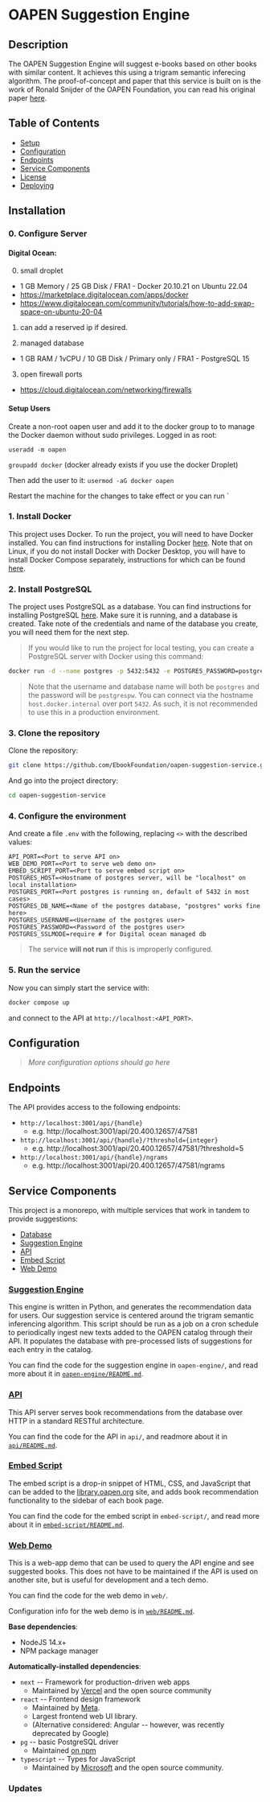# OAPEN Suggestion Engine

## Description
The OAPEN Suggestion Engine will suggest e-books based on other books with similar content. It achieves this using a trigram semantic inferecing algorithm. The proof-of-concept and paper that this service is built on is the work of Ronald Snijder of the OAPEN Foundation, you can read his original paper [here](https://liberquarterly.eu/article/view/10938).

## Table of Contents

- [Setup](#setup)
- [Configuration](#configuration)
- [Endpoints](#dependencies)
- [Service Components](#service-components)
- [License](/LICENSE.md)
- [Deploying](/DEPLOYING.md)

## Installation

### 0. Configure Server

#### Digital Ocean:

0. small droplet 

- 1 GB Memory / 25 GB Disk / FRA1 - Docker 20.10.21 on Ubuntu 22.04 
- https://marketplace.digitalocean.com/apps/docker
- https://www.digitalocean.com/community/tutorials/how-to-add-swap-space-on-ubuntu-20-04

1. can add a reserved ip if desired.

2. managed database

-  1 GB RAM / 1vCPU / 10 GB Disk / Primary only / FRA1 - PostgreSQL 15

3. open firewall ports 

- https://cloud.digitalocean.com/networking/firewalls

#### Setup Users

Create a non-root oapen user and add it to the docker group to to manage the Docker daemon without sudo privileges. Logged in as root:

`useradd -m oapen`

`groupadd docker` (docker already exists if you use the docker Droplet)

Then add the user to it:
`usermod -aG docker oapen`

Restart the machine for the changes to take effect or you can run `

### 1. Install Docker

This project uses Docker. To run the project, you will need to have Docker installed. You can find instructions for installing Docker [here](https://docs.docker.com/get-docker/). Note that on Linux, if you do not install Docker with Docker Desktop, you will have to install Docker Compose separately, instructions for which can be found [here](https://docs.docker.com/compose/install/#scenario-two-install-the-compose-plugin).

### 2. Install PostgreSQL

The project uses PostgreSQL as a database. You can find instructions for installing PostgreSQL [here](https://www.postgresql.org/download/).
Make sure it is running, and a database is created. Take note of the credentials and name of the database you create, you will need them for the next step.

> If you would like to run the project for local testing, you can create a PostgreSQL server with Docker using this command:
```bash
docker run -d --name postgres -p 5432:5432 -e POSTGRES_PASSWORD=postgrespw postgres
```
> Note that the username and database name will both be `postgres` and the password will be `postgrespw`. You can connect via the hostname `host.docker.internal` over port `5432`. As such, it is not recommended to use this in a production environment.

### 3. Clone the repository

Clone the repository:

```bash
git clone https://github.com/EbookFoundation/oapen-suggestion-service.git
```

And go into the project directory:

```bash
cd oapen-suggestion-service
```

### 4. Configure the environment

And create a file `.env` with the following, replacing `<>` with the described values:

```properties
API_PORT=<Port to serve API on>
WEB_DEMO_PORT=<Port to serve web demo on>
EMBED_SCRIPT_PORT=<Port to serve embed script on>
POSTGRES_HOST=<Hostname of postgres server, will be "localhost" on local installation>
POSTGRES_PORT=<Port postgres is running on, default of 5432 in most cases>
POSTGRES_DB_NAME=<Name of the postgres database, "postgres" works fine here>
POSTGRES_USERNAME=<Username of the postgres user>
POSTGRES_PASSWORD=<Password of the postgres user>
POSTGRES_SSLMODE=require # for Digital ocean managed db
```

> The service **will not run** if this is improperly configured.

### 5. Run the service

Now you can simply start the service with:

```bash
docker compose up
```

and connect to the API at `http://localhost:<API_PORT>`.

## Configuration

> *More configuration options should go here*

## Endpoints

The API provides access to the following endpoints:

- `http://localhost:3001/api/{handle}`
  - e.g. http://localhost:3001/api/20.400.12657/47581
- `http://localhost:3001/api/{handle}/?threshold={integer}`
  - e.g. http://localhost:3001/api/20.400.12657/47581/?threshold=5
- `http://localhost:3001/api/{handle}/ngrams`
  - e.g. http://localhost:3001/api/20.400.12657/47581/ngrams

## Service Components

This project is a monorepo, with multiple services that work in tandem to provide suggestions:

- [Database](#2-install-postgresql)
- [Suggestion Engine](#suggestion-engine)
- [API](#api)
- [Embed Script](#embed-script)
- [Web Demo](#web-demo-optional)

### [Suggestion Engine](oapen-engine/README.md)

This engine is written in Python, and generates the recommendation data for users.
Our suggestion service is centered around the trigram semantic inferencing algorithm. This script should be run as a job on a cron schedule to periodically ingest new texts added to the OAPEN catalog through their API. It populates the database with pre-processed lists of suggestions for each entry in the catalog.

You can find the code for the suggestion engine in `oapen-engine/`, and read more about it in [`oapen-engine/README.md`](oapen-engine/README.md).

### [API](api/README.md)

This API server serves book recommendations from the database over HTTP in a standard RESTful architecture.

You can find the code for the API in `api/`, and readmore about it in [`api/README.md`](api/README.md).

### [Embed Script](embed-script/README.md)

The embed script is a drop-in snippet of HTML, CSS, and JavaScript that can be added to the [library.oapen.org](https://library.oapen.org/) site, and adds book recommendation functionality to the sidebar of each book page.

You can find the code for the embed script in `embed-script/`, and read more about it in [`embed-script/README.md`](embed-script/README.md).

### [Web Demo](web/README.md)

This is a web-app demo that can be used to query the API engine and see suggested books. This does not have to be maintained if the API is used on another site, but is useful for development and a tech demo.

You can find the code for the web demo in `web/`.

Configuration info for the web demo is in [`web/README.md`](web/README.md).

**Base dependencies**:
* NodeJS 14.x+
* NPM package manager

**Automatically-installed dependencies**:
* `next` -- Framework for production-driven web apps
    * Maintained by [Vercel](https://vercel.com) and the open source community
* `react` -- Frontend design framework
    * Maintained by [Meta](https://reactjs.org). 
    * Largest frontend web UI library.
    * (Alternative considered: Angular -- however, was recently deprecated by Google)
* `pg` -- basic PostgreSQL driver
    * Maintained [on npm](https://www.npmjs.com/package/pg)
* `typescript` -- Types for JavaScript
    * Maintained by [Microsoft](https://www.typescriptlang.org/) and the open source community.

### Updates